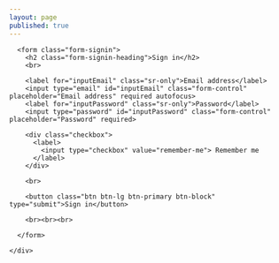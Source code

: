 ```yaml
---
layout: page
published: true
---
```

<style>
.form-signin {
  max-width: 330px;
  padding: 15px;
  margin: 0 auto;
}
.form-signin .form-signin-heading,
.form-signin .checkbox {
  margin-bottom: 10px;
}
.form-signin .checkbox {
  font-weight: normal;
}
.form-signin .form-control {
  position: relative;
  height: auto;
  -webkit-box-sizing: border-box;
     -moz-box-sizing: border-box;
          box-sizing: border-box;
  padding: 10px;
  font-size: 16px;
}
.form-signin .form-control:focus {
  z-index: 2;
}
.form-signin input[type="email"] {
  margin-bottom: -1px;
  border-bottom-right-radius: 0;
  border-bottom-left-radius: 0;
}
.form-signin input[type="password"] {
  margin-bottom: 10px;
  border-top-left-radius: 0;
  border-top-right-radius: 0;
}
</style>

<body>
    <div class="container">

      <form class="form-signin">
        <h2 class="form-signin-heading">Sign in</h2>
        <br>
        
        <label for="inputEmail" class="sr-only">Email address</label>
        <input type="email" id="inputEmail" class="form-control" placeholder="Email address" required autofocus>
        <label for="inputPassword" class="sr-only">Password</label>
        <input type="password" id="inputPassword" class="form-control" placeholder="Password" required>
        
        <div class="checkbox">
          <label>
            <input type="checkbox" value="remember-me"> Remember me
          </label>
        </div>
        
        <br>
        
        <button class="btn btn-lg btn-primary btn-block" type="submit">Sign in</button>
        
        <br><br><br>
        
      </form>

    </div>
      
</body>
    
